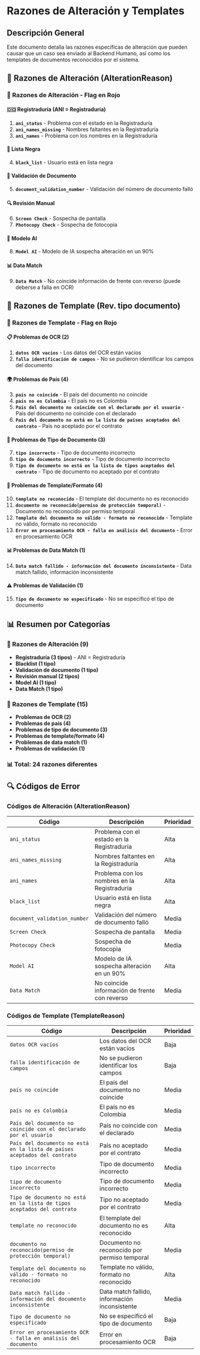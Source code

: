 # Razones de Alteración y Templates

## Descripción General

Este documento detalla las razones específicas de alteración que pueden causar que un caso sea enviado al Backend Humano, así como los templates de documentos reconocidos por el sistema.

## 🚨 Razones de Alteración (AlterationReason)

### 🔴 Razones de Alteración - Flag en Rojo

#### 🇨🇴 Registraduría (ANI = Registraduría)
1. **`ani_status`** - Problema con el estado en la Registraduría
2. **`ani_names_missing`** - Nombres faltantes en la Registraduría
3. **`ani_names`** - Problema con los nombres en la Registraduría

#### 🚫 Lista Negra
4. **`black_list`** - Usuario está en lista negra

#### 📄 Validación de Documento
5. **`document_validation_number`** - Validación del número de documento falló

#### 🔍 Revisión Manual
6. **`Screen Check`** - Sospecha de pantalla
7. **`Photocopy Check`** - Sospecha de fotocopia

#### 🤖 Modelo AI
8. **`Model AI`** - Modelo de IA sospecha alteración en un 90%

#### 📊 Data Match
9. **`Data Match`** - No coincide información de frente con reverso (puede deberse a falla en OCR)

## 📄 Razones de Template (Rev. tipo documento)

### 🔴 Razones de Template - Flag en Rojo

#### 📋 Problemas de OCR (2)
1. **`datos OCR vacíos`** - Los datos del OCR están vacíos
2. **`falla identificación de campos`** - No se pudieron identificar los campos del documento

#### 🌍 Problemas de País (4)
3. **`país no coincide`** - El país del documento no coincide
4. **`país no es Colombia`** - El país no es Colombia
5. **`País del documento no coincide con el declarado por el usuario`** - País del documento no coincide con el declarado
6. **`País del documento no está en la lista de países aceptados del contrato`** - País no aceptado por el contrato

#### 📄 Problemas de Tipo de Documento (3)
7. **`tipo incorrecto`** - Tipo de documento incorrecto
8. **`tipo de documento incorrecto`** - Tipo de documento incorrecto
9. **`Tipo de documento no está en la lista de tipos aceptados del contrato`** - Tipo de documento no aceptado por el contrato

#### 🔧 Problemas de Template/Formato (4)
10. **`template no reconocido`** - El template del documento no es reconocido
11. **`documento no reconocido(permiso de protección temporal)`** - Documento no reconocido por permiso temporal
12. **`Template del documento no válido - formato no reconocido`** - Template no válido, formato no reconocido
13. **`Error en procesamiento OCR - falla en análisis del documento`** - Error en procesamiento OCR

#### 📊 Problemas de Data Match (1)
14. **`Data match fallido - información del documento inconsistente`** - Data match fallido, información inconsistente

#### ⚠️ Problemas de Validación (1)
15. **`Tipo de documento no especificado`** - No se especificó el tipo de documento


## 📊 Resumen por Categorías

### 🔴 Razones de Alteración (9)
- **Registraduría (3 tipos)** - ANI = Registraduría
- **Blacklist (1 tipo)**
- **Validación de documento (1 tipo)**
- **Revisión manual (2 tipos)**
- **Model AI (1 tipo)**
- **Data Match (1 tipo)**

### 📄 Razones de Template (15)
- **Problemas de OCR (2)**
- **Problemas de país (4)**
- **Problemas de tipo de documento (3)**
- **Problemas de template/formato (4)**
- **Problemas de data match (1)**
- **Problemas de validación (1)**

### 📊 **Total: 24 razones diferentes**

## 🔍 Códigos de Error

### Códigos de Alteración (AlterationReason)

| Código | Descripción | Prioridad |
|--------|-------------|-----------|
| `ani_status` | Problema con el estado en la Registraduría | Alta |
| `ani_names_missing` | Nombres faltantes en la Registraduría | Alta |
| `ani_names` | Problema con los nombres en la Registraduría | Alta |
| `black_list` | Usuario está en lista negra | Alta |
| `document_validation_number` | Validación del número de documento falló | Media |
| `Screen Check` | Sospecha de pantalla | Media |
| `Photocopy Check` | Sospecha de fotocopia | Media |
| `Model AI` | Modelo de IA sospecha alteración en un 90% | Alta |
| `Data Match` | No coincide información de frente con reverso | Media |

### Códigos de Template (TemplateReason)

| Código | Descripción | Prioridad |
|--------|-------------|-----------|
| `datos OCR vacíos` | Los datos del OCR están vacíos | Baja |
| `falla identificación de campos` | No se pudieron identificar los campos | Baja |
| `país no coincide` | El país del documento no coincide | Media |
| `país no es Colombia` | El país no es Colombia | Media |
| `País del documento no coincide con el declarado por el usuario` | País no coincide con el declarado | Media |
| `País del documento no está en la lista de países aceptados del contrato` | País no aceptado por el contrato | Media |
| `tipo incorrecto` | Tipo de documento incorrecto | Media |
| `tipo de documento incorrecto` | Tipo de documento incorrecto | Media |
| `Tipo de documento no está en la lista de tipos aceptados del contrato` | Tipo no aceptado por el contrato | Media |
| `template no reconocido` | El template del documento no es reconocido | Alta |
| `documento no reconocido(permiso de protección temporal)` | Documento no reconocido por permiso temporal | Media |
| `Template del documento no válido - formato no reconocido` | Template no válido, formato no reconocido | Alta |
| `Data match fallido - información del documento inconsistente` | Data match fallido, información inconsistente | Media |
| `Tipo de documento no especificado` | No se especificó el tipo de documento | Baja |
| `Error en procesamiento OCR - falla en análisis del documento` | Error en procesamiento OCR | Baja |



